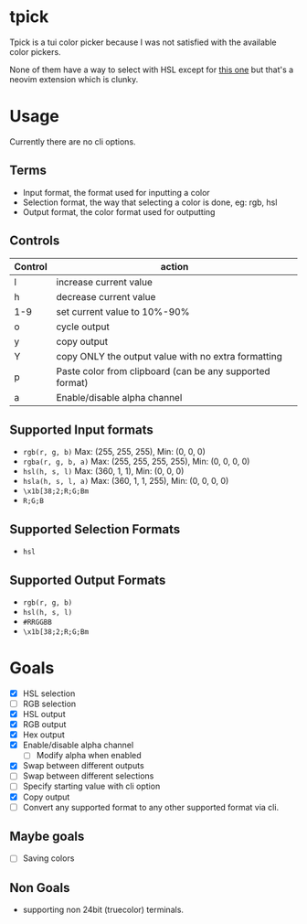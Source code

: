 # tpick

Tpick is a tui color picker because I was not satisfied with the available color pickers.

None of them have a way to select with HSL except for [this one](https://github.com/uga-rosa/ccc.nvim) but that's a neovim extension which is clunky.

# Usage

Currently there are no cli options.

## Terms

- Input format, the format used for inputting a color
- Selection format, the way that selecting a color is done, eg: rgb, hsl
- Output format, the color format used for outputting

## Controls

| Control | action                                                   |
| ------- | -------------------------------------------------------- |
| l       | increase current value                                   |
| h       | decrease current value                                   |
| 1-9     | set current value to 10%-90%                             |
| o       | cycle output                                             |
| y       | copy output                                              |
| Y       | copy ONLY the output value with no extra formatting      |
| p       | Paste color from clipboard (can be any supported format) |
| a       | Enable/disable alpha channel                             |

## Supported Input formats

- `rgb(r, g, b)` Max: (255, 255, 255), Min: (0, 0, 0)
- `rgba(r, g, b, a)` Max: (255, 255, 255, 255), Min: (0, 0, 0, 0)
- `hsl(h, s, l)` Max: (360, 1, 1), Min: (0, 0, 0)
- `hsla(h, s, l, a)` Max: (360, 1, 1, 255), Min: (0, 0, 0, 0)
- `\x1b[38;2;R;G;Bm`
- `R;G;B`

## Supported Selection Formats

- `hsl`

## Supported Output Formats

- `rgb(r, g, b)`
- `hsl(h, s, l)`
- `#RRGGBB`
- `\x1b[38;2;R;G;Bm`

# Goals

- [x] HSL selection
- [ ] RGB selection
- [x] HSL output
- [x] RGB output
- [x] Hex output
- [x] Enable/disable alpha channel
  - [ ] Modify alpha when enabled
- [x] Swap between different outputs
- [ ] Swap between different selections
- [ ] Specify starting value with cli option
- [x] Copy output
- [ ] Convert any supported format to any other supported format via cli.

## Maybe goals

- [ ] Saving colors

## Non Goals

- supporting non 24bit (truecolor) terminals.
